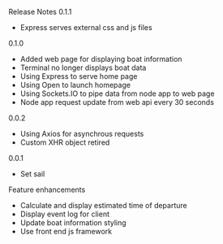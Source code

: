 Release Notes
0.1.1
- Express serves external css and js files

0.1.0
- Added web page for displaying boat information
- Terminal no longer displays boat data
- Using Express to serve home page 
- Using Open to launch homepage
- Using Sockets.IO to pipe data from node app to web page
- Node app request update from web api every 30 seconds

0.0.2
- Using Axios for asynchrous requests
- Custom XHR object retired

0.0.1
- Set sail


Feature enhancements
- Calculate and display estimated time of departure
- Display event log for client
- Update boat information styling
- Use front end js framework
